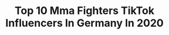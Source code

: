 ---
title: Top 10 Mma Fighters TikTok Influencers In Germany In 2020
description: >-
  Find top mma fighters TikTok influencers in Germany in 2020. Most popular hashtags: #fighter #love #comedy #foru.
platform: TikTok
profiles:
  - username: "hascho_adn"
    fullname: >-
      HASCHO
    location: "Germany"
    followers: 8143
    engagement: 416
    commentsToLikes: 0.036768
    id: cka0odd4337yd0i78bqfls5hm
    verified: false
    hashtags: "#foodchallenge, #pinata, #autounfall, #witzig"
  - username: "marwan.fights"
    fullname: >-
      Marwan Bhouri
    location: "Germany"
    followers: 39014
    engagement: 627
    commentsToLikes: 0.015306
    id: ck8kmn5g79bh10j78rsbwn230
    verified: false
    hashtags: "#germany, #mma, #pushup, #fitnesschallenge"
  - username: "katy_angeldevil"
    fullname: >-
      Katy☀️😈
    location: "Germany"
    followers: 3128
    engagement: 1484
    commentsToLikes: 0.052024
    id: ckajax2kbkzsi0i78bkceo10h
    verified: false
    hashtags: "#devil, #pulverdichauf, #fighter, #kleinerfail"
  - username: "ahmedd.7"
    fullname: >-
      Ahmed
    location: "Germany"
    followers: 14527
    engagement: 1747
    commentsToLikes: 0.040039
    id: cka63tkaj5y2o0i78d8zrfbut
    verified: false
    hashtags: "#corona, #6sekundentest, #lachflash, #coronavirus"
  - username: "lenny.unperfekt"
    fullname: >-
      ×Lenny.unperfekt×
    location: "Germany"
    followers: 9653
    engagement: 1714
    commentsToLikes: 0.023118
    id: cka87ilqn70gg0i78hklpbjb2
    verified: false
    hashtags: "#frischeluft, #passing, #lgbtqplus, #herzmensch"
  - username: "anita_haihappen_wolff"
    fullname: >-
      Anita HaihappenWolff
    location: "Germany"
    followers: 15846
    engagement: 332
    commentsToLikes: 0.042357
    id: ck9jxls1819vy0j78mol3c0m8
    verified: false
    hashtags: "#smokyeye, #girlspower, #barbie, #happy"
  - username: "janoarx"
    fullname: >-
      JanaX 
    location: "Germany"
    followers: 3625
    engagement: 1613
    commentsToLikes: 0.074521
    id: ckad72hyk2a3v0i78jsdhdm1d
    verified: false
    hashtags: "#borussin, #comedy, #kayef, #happysinglesday"
  - username: "clumsylicious_"
    fullname: >-
      ᔕᐯEᑎ🤘🏻😝
    location: "Germany"
    followers: 5882
    engagement: 1083
    commentsToLikes: 0.097714
    id: cka7ugzfgrvbc0i78jgtk8nx3
    verified: false
    hashtags: "#watchtv, #sdmyway, #crazy, #scar"
  - username: "adenwk"
    fullname: >-
      Adelina 
    location: "Germany"
    followers: 16367
    engagement: 1245
    commentsToLikes: 0.027866
    id: ck9gkvyodlglp0j782d69gvc1
    verified: false
    hashtags: "#bundeswehr, #typen, #soldat, #guys"
  - username: "anel.ismaili"
    fullname: >-
      Anelismaili
    location: "Germany"
    followers: 4846
    engagement: 1060
    commentsToLikes: 0.035182
    id: cka0hqz67aaxq0i78hnz0zdmv
    verified: false
    hashtags: "#foryoupage, #dani681, #shqip, #fyp"
---